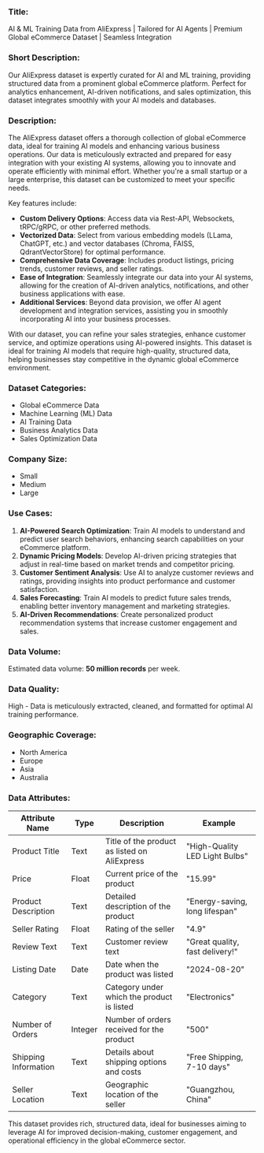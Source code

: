 ### Title:  
AI & ML Training Data from AliExpress | Tailored for AI Agents | Premium Global eCommerce Dataset | Seamless Integration

### Short Description:  
Our AliExpress dataset is expertly curated for AI and ML training, providing structured data from a prominent global eCommerce platform. Perfect for analytics enhancement, AI-driven notifications, and sales optimization, this dataset integrates smoothly with your AI models and databases.

### Description:  
The AliExpress dataset offers a thorough collection of global eCommerce data, ideal for training AI models and enhancing various business operations. Our data is meticulously extracted and prepared for easy integration with your existing AI systems, allowing you to innovate and operate efficiently with minimal effort. Whether you're a small startup or a large enterprise, this dataset can be customized to meet your specific needs.

Key features include:
- **Custom Delivery Options**: Access data via Rest-API, Websockets, tRPC/gRPC, or other preferred methods.
- **Vectorized Data**: Select from various embedding models (LLama, ChatGPT, etc.) and vector databases (Chroma, FAISS, QdrantVectorStore) for optimal performance.
- **Comprehensive Data Coverage**: Includes product listings, pricing trends, customer reviews, and seller ratings.
- **Ease of Integration**: Seamlessly integrate our data into your AI systems, allowing for the creation of AI-driven analytics, notifications, and other business applications with ease.
- **Additional Services**: Beyond data provision, we offer AI agent development and integration services, assisting you in smoothly incorporating AI into your business processes.

With our dataset, you can refine your sales strategies, enhance customer service, and optimize operations using AI-powered insights. This dataset is ideal for training AI models that require high-quality, structured data, helping businesses stay competitive in the dynamic global eCommerce environment.

### Dataset Categories:  
- Global eCommerce Data
- Machine Learning (ML) Data
- AI Training Data
- Business Analytics Data
- Sales Optimization Data

### Company Size:  
- Small  
- Medium  
- Large

### Use Cases:  
1. **AI-Powered Search Optimization**: Train AI models to understand and predict user search behaviors, enhancing search capabilities on your eCommerce platform.
2. **Dynamic Pricing Models**: Develop AI-driven pricing strategies that adjust in real-time based on market trends and competitor pricing.
3. **Customer Sentiment Analysis**: Use AI to analyze customer reviews and ratings, providing insights into product performance and customer satisfaction.
4. **Sales Forecasting**: Train AI models to predict future sales trends, enabling better inventory management and marketing strategies.
5. **AI-Driven Recommendations**: Create personalized product recommendation systems that increase customer engagement and sales.

### Data Volume:  
Estimated data volume: **50 million records** per week.

### Data Quality:  
High - Data is meticulously extracted, cleaned, and formatted for optimal AI training performance.

### Geographic Coverage:  
- North America
- Europe
- Asia
- Australia

### Data Attributes:

| Attribute Name          | Type   | Description                                         | Example                       |
|-------------------------|--------|-----------------------------------------------------|-------------------------------|
| Product Title           | Text   | Title of the product as listed on AliExpress        | "High-Quality LED Light Bulbs" |
| Price                   | Float  | Current price of the product                        | "15.99"                       |
| Product Description     | Text   | Detailed description of the product                 | "Energy-saving, long lifespan" |
| Seller Rating           | Float  | Rating of the seller                                | "4.9"                         |
| Review Text             | Text   | Customer review text                                | "Great quality, fast delivery!"|
| Listing Date            | Date   | Date when the product was listed                    | "2024-08-20"                  |
| Category                | Text   | Category under which the product is listed          | "Electronics"                 |
| Number of Orders        | Integer| Number of orders received for the product           | "500"                         |
| Shipping Information    | Text   | Details about shipping options and costs            | "Free Shipping, 7-10 days"    |
| Seller Location         | Text   | Geographic location of the seller                   | "Guangzhou, China"            |

This dataset provides rich, structured data, ideal for businesses aiming to leverage AI for improved decision-making, customer engagement, and operational efficiency in the global eCommerce sector.


